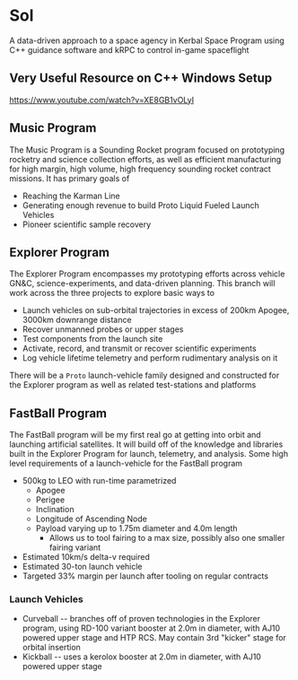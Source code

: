 # Sol
A data-driven approach to a space agency in Kerbal Space Program using C++ guidance software and kRPC to control in-game spaceflight

## Very Useful Resource on C++ Windows Setup
https://www.youtube.com/watch?v=XE8GB1vOLyI

## Music Program
The Music Program is a Sounding Rocket program focused on prototyping rocketry and science collection efforts, as well as efficient manufacturing for high margin, high volume, high frequency sounding rocket contract missions. It has primary goals of
  - Reaching the Karman Line
  - Generating enough revenue to build Proto Liquid Fueled Launch Vehicles
  - Pioneer scientific sample recovery

## Explorer Program
The Explorer Program encompasses my prototyping efforts across vehicle GN&C, science-experiments, and data-driven planning. This branch will work across the three projects to explore basic ways to
  - Launch vehicles on sub-orbital trajectories in excess of 200km Apogee, 3000km downrange distance
  - Recover unmanned probes or upper stages
  - Test components from the launch site
  - Activate, record, and transmit or recover scientific experiments
  - Log vehicle lifetime telemetry and perform rudimentary analysis on it
  
There will be a `Proto` launch-vehicle family designed and constructed for the Explorer program as well as related test-stations and platforms

## FastBall Program
The FastBall program will be my first real go at getting into orbit and launching artificial satellites. It will build off of the knowledge and libraries built in the Explorer Program for launch, telemetry, and analysis. Some high level requirements of a launch-vehicle for the FastBall program
  * 500kg to LEO with run-time parametrized
    * Apogee
    * Perigee
    * Inclination
    * Longitude of Ascending Node
    * Payload varying up to 1.75m diameter and 4.0m length
      * Allows us to tool fairing to a max size, possibly also one smaller fairing variant
  * Estimated 10km/s delta-v required
  * Estimated 30-ton launch vehicle
  * Targeted 33% margin per launch after tooling on regular contracts
  
 ### Launch Vehicles
 * Curveball -- branches off of proven technologies in the Explorer program, using RD-100 variant booster at 2.0m in diameter, with AJ10 powered upper stage and HTP RCS. May contain 3rd "kicker" stage for orbital insertion
 * Kickball -- uses a kerolox booster at 2.0m in diameter, with AJ10 powered upper stage
